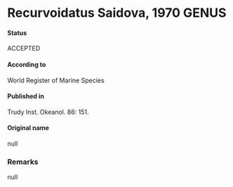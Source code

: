 Recurvoidatus Saidova, 1970 GENUS
=======

#### Status
ACCEPTED

#### According to
World Register of Marine Species

#### Published in
Trudy Inst. Okeanol. 86: 151.

#### Original name
null

### Remarks
null
